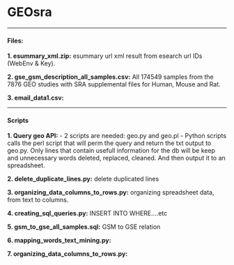 # GEOsra
_____________________________________________________________________________________________________________________________

#### Files:

**1. esummary_xml.zip:** esummary url xml result from esearch url IDs (WebEnv & Key).

**2. gse_gsm_description_all_samples.csv:** All 174549 samples from the 7876 GEO studies with SRA supplemental files for Human, Mouse and Rat.

**3. email_data1.csv:** 

_____________________________________________________________________________________________________________________________

#### Scripts

**1. Query geo API:**
    - 2 scripts are needed:
         geo.py and 
         geo.pl
       - Python scripts calls the perl script that will perm the query and return the txt output to geo.py. 
        Only lines that contain usefull information for the db will be keep and unnecessary words deleted, replaced, cleaned. 
        And then output  it to an  spreadsheet.
        
**2. delete_duplicate_lines.py:** delete duplicated lines 

**3. organizing_data_columns_to_rows.py:** organizing spreadsheet data, from text to columns.

**4. creating_sql_queries.py:** INSERT INTO WHERE....etc

**5. gsm_to_gse_all_samples.sql:**	GSM to GSE relation

**6. mapping_words_text_mining.py:**

**7. organizing_data_columns_to_rows.py:**
